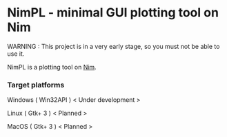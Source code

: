 # NimPL - minimal GUI plotting tool on Nim
WARNING : This project is in a very early stage, so you must not be able to use it.

NimPL is a plotting tool on [Nim](https://github.com/nim-lang/Nim).

### Target platforms

Windows ( Win32API ) < Under development >

Linux ( Gtk+ 3 ) < Planned >

MacOS ( Gtk+ 3 ) < Planned >
